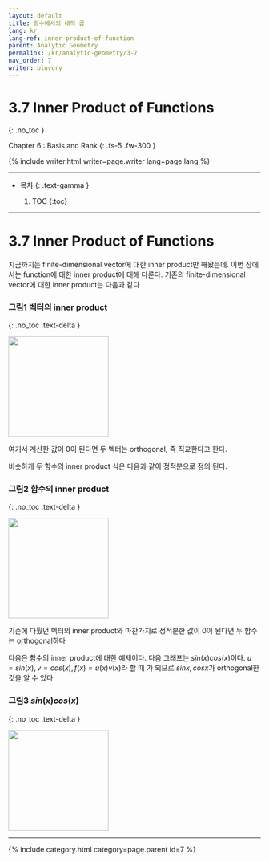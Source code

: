 ```yaml
---
layout: default
title: 함수에서의 내적 곱
lang: kr
lang-ref: inner-product-of-function
parent: Analytic Geometry
permalink: /kr/analytic-geometry/3-7
nav_order: 7
writer: bluvory
---
```


# 3.7 Inner Product of Functions
{: .no_toc }


Chapter 6 : Basis and Rank
{: .fs-5 .fw-300 }


{% include writer.html writer=page.writer lang=page.lang %}

---

- 목차
    {: .text-gamma }

    1. TOC
    {:toc}

---

# 3.7 Inner Product of Functions
지금까지는 finite-dimensional vector에 대한 inner product만 해왔는데.
이번 장에서는 function에 대한 inner product에 대해 다룬다.
기존의 finite-dimensional vector에 대한 inner product는 다음과 같다

### **그림1** 벡터의 inner product
{: .no_toc .text-delta }

<img src="{{ site.figure | absolute_url }}3.7.1.png" width="200px"/>

여기서 계산한 값이 0이 된다면 두 벡터는 orthogonal, 즉 직교한다고 한다.

비슷하게 두 함수의 inner product 식은 다음과 같이 정적분으로 정의 된다.

### **그림2** 함수의 inner product
{: .no_toc .text-delta }

<img src="{{ site.figure | absolute_url }}3.7.2.png" width="200px"/>

기존에 다뤘던 벡터의 inner product와 마찬가지로 정적분한 값이 0이 된다면
두 함수는 orthogonal하다

다음은 함수의 inner product에 대한 예제이다. 다음 그래프는 $sin(x)cos(x)$이다.
$u=sin(x), v=cos(x), f(x)=u(x)v(x)$라 할 때
가 되므로
$sinx, cosx$가 orthogonal한 것을 알 수 있다
### **그림3** $sin(x)cos(x)$
{: .no_toc .text-delta }

<img src="{{ site.figure | absolute_url }}3.7.3.png" width="200px"/>

---

{% include category.html category=page.parent id=7 %}

